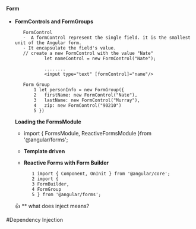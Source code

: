 #### Form ####

- **FormControls and FormGroups**
     ```
        FormControl
        -  A formControl represent the single field. it is the smallest unit of the Angular form.
        - It encapsulate the field's value.
        // create a new FormControl with the value "Nate"
                let nameControl = new FormControl("Nate");

                ........
                <input type="text" [formControl]="name"/>
        
        Form Group
            1 let personInfo = new FormGroup({
            2   firstName: new FormControl("Nate"),
            3   lastName: new FormControl("Murray"),
            4   zip: new FormControl("90210")
            5 })    
     ```
    **Loading the FormsModule**
    - import { FormsModule,  ReactiveFormsModule  }from '@angular/forms';


   * **Template driven**
   
   * **Reactive Forms with Form Builder**
       ```
          1 import { Component, OnInit } from '@angular/core';
          2 import {
          3 FormBuilder,
          4 FormGroup
          5 } from '@angular/forms';
       ```
  :thumbsup: ** what does inject means?
  
 #Dependency Injection

        


  
  

